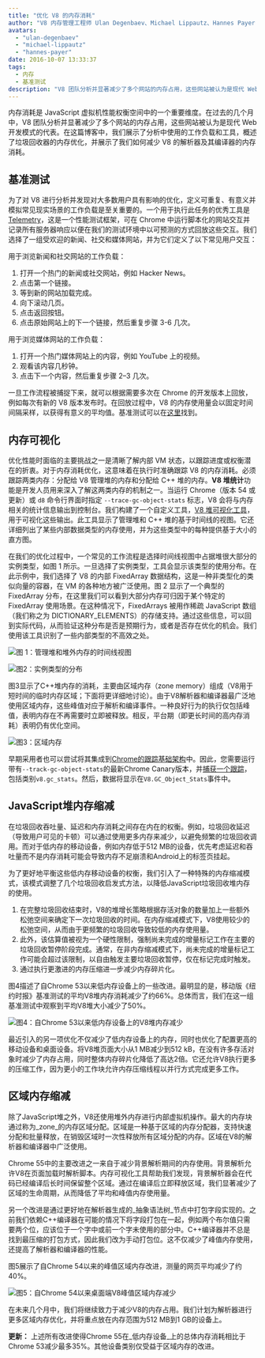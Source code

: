 ```yaml
---
title: "优化 V8 的内存消耗"
author: "V8 内存管理工程师 Ulan Degenbaev、Michael Lippautz、Hannes Payer 和 Toon Verwaest"
avatars:
  - "ulan-degenbaev"
  - "michael-lippautz"
  - "hannes-payer"
date: 2016-10-07 13:33:37
tags:
  - 内存
  - 基准测试
description: "V8 团队分析并显著减少了多个网站的内存占用，这些网站被认为是现代 Web 开发模式的代表。"
---
```

内存消耗是 JavaScript 虚拟机性能权衡空间中的一个重要维度。在过去的几个月中，V8 团队分析并显著减少了多个网站的内存占用，这些网站被认为是现代 Web 开发模式的代表。在这篇博客中，我们展示了分析中使用的工作负载和工具，概述了垃圾回收器的内存优化，并展示了我们如何减少 V8 的解析器及其编译器的内存消耗。

<!--truncate-->
## 基准测试

为了对 V8 进行分析并发现对大多数用户具有影响的优化，定义可重复、有意义并模拟常见现实场景的工作负载是至关重要的。一个用于执行此任务的优秀工具是 [Telemetry](https://catapult.gsrc.io/telemetry)，这是一个性能测试框架，可在 Chrome 中运行脚本化的网站交互并记录所有服务器响应以便在我们的测试环境中以可预测的方式回放这些交互。我们选择了一组受欢迎的新闻、社交和媒体网站，并为它们定义了以下常见用户交互：

用于浏览新闻和社交网站的工作负载：

1. 打开一个热门的新闻或社交网站，例如 Hacker News。
1. 点击第一个链接。
1. 等到新的网站加载完成。
1. 向下滚动几页。
1. 点击返回按钮。
1. 点击原始网站上的下一个链接，然后重复步骤 3-6 几次。

用于浏览媒体网站的工作负载：

1. 打开一个热门媒体网站上的内容，例如 YouTube 上的视频。
1. 观看该内容几秒钟。
1. 点击下一个内容，然后重复步骤 2–3 几次。

一旦工作流程被捕捉下来，就可以根据需要多次在 Chrome 的开发版本上回放，例如每次有新的 V8 版本发布时。在回放过程中，V8 的内存使用量会以固定时间间隔采样，以获得有意义的平均值。基准测试可以在[这里](https://cs.chromium.org/chromium/src/tools/perf/page_sets/system_health/browsing_stories.py?q=browsing+news&sq=package:chromium&dr=CS&l=11)找到。

## 内存可视化

优化性能时面临的主要挑战之一是清晰了解内部 VM 状态，以跟踪进度或权衡潜在的折衷。对于内存消耗优化，这意味着在执行时准确跟踪 V8 的内存消耗。必须跟踪两类内存：分配给 V8 管理堆的内存和分配给 C++ 堆的内存。**V8 堆统计**功能是开发人员用来深入了解这两类内存的机制之一。当运行 Chrome（版本 54 或更新）或 `d8` 命令行界面时指定 `--trace-gc-object-stats` 标志，V8 会将与内存相关的统计信息输出到控制台。我们构建了一个自定义工具，[V8 堆可视化工具](https://mlippautz.github.io/v8-heap-stats/)，用于可视化这些输出。此工具显示了管理堆和 C++ 堆的基于时间线的视图。它还详细列出了某些内部数据类型的内存使用，并为这些类型中的每种提供基于大小的直方图。

在我们的优化过程中，一个常见的工作流程是选择时间线视图中占据堆很大部分的实例类型，如图 1 所示。一旦选择了实例类型，工具会显示该类型的使用分布。在此示例中，我们选择了 V8 的内部 FixedArray 数据结构，这是一种非类型化的类似向量的容器，在 VM 的各种地方被广泛使用。图 2 显示了一个典型的 FixedArray 分布，在这里我们可以看到大部分内存可归因于某个特定的 FixedArray 使用场景。在这种情况下，FixedArrays 被用作稀疏 JavaScript 数组（我们称之为 DICTIONARY\_ELEMENTS）的存储支持。通过这些信息，可以回到实际代码，从而验证这种分布是否是预期行为，或者是否存在优化的机会。我们使用该工具识别了一些内部类型的不高效之处。

![图 1：管理堆和堆外内存的时间线视图](/_img/optimizing-v8-memory/timeline-view.png)

![图2：实例类型的分布](/_img/optimizing-v8-memory/distribution.png)

图3显示了C++堆内存的消耗，主要由区域内存（zone memory）组成（V8用于短时间的临时内存区域；下面将更详细地讨论）。由于V8解析器和编译器最广泛地使用区域内存，这些峰值对应于解析和编译事件。一种良好行为的执行仅包括峰值，表明内存在不再需要时立即被释放。相反，平台期（即更长时间的高内存消耗）表明仍有优化空间。

![图3：区域内存](/_img/optimizing-v8-memory/zone-memory.png)

早期采用者也可以尝试将其集成到[Chrome的跟踪基础架构](https://www.chromium.org/developers/how-tos/trace-event-profiling-tool)中。因此，您需要运行带有`--track-gc-object-stats`的最新Chrome Canary版本，并[捕获一个跟踪](https://www.chromium.org/developers/how-tos/trace-event-profiling-tool/recording-tracing-runs#TOC-Capture-a-trace-on-Chrome-desktop)，包括类别`v8.gc_stats`。然后，数据将显示在`V8.GC_Object_Stats`事件中。

## JavaScript堆内存缩减

在垃圾回收吞吐量、延迟和内存消耗之间存在内在的权衡。例如，垃圾回收延迟（导致用户可见的卡顿）可以通过使用更多内存来减少，以避免频繁的垃圾回收调用。而对于低内存的移动设备，例如内存低于512 MB的设备，优先考虑延迟和吞吐量而不是内存消耗可能会导致内存不足崩溃和Android上的标签页挂起。

为了更好地平衡这些低内存移动设备的权衡，我们引入了一种特殊的内存缩减模式，该模式调整了几个垃圾回收启发式方法，以降低JavaScript垃圾回收堆内存的使用。

1. 在完整垃圾回收结束时，V8的堆增长策略根据存活对象的数量加上一些额外松弛空间来确定下一次垃圾回收的时间。在内存缩减模式下，V8使用较少的松弛空间，从而由于更频繁的垃圾回收导致较低的内存使用量。
1. 此外，该估算值被视为一个硬性限制，强制尚未完成的增量标记工作在主要的垃圾回收暂停阶段完成。通常，在非内存缩减模式下，尚未完成的增量标记工作可能会超过该限制，以自由触发主要垃圾回收暂停，仅在标记完成时触发。
1. 通过执行更激进的内存压缩进一步减少内存碎片化。

图4描述了自Chrome 53以来低内存设备上的一些改进。最明显的是，移动版《纽约时报》基准测试的平均V8堆内存消耗减少了约66%。总体而言，我们在这一组基准测试中观察到平均V8堆大小减少了50%。

![图4：自Chrome 53以来低内存设备上的V8堆内存减少](/_img/optimizing-v8-memory/heap-memory-reduction.png)

最近引入的另一项优化不仅减少了低内存设备上的内存，同时也优化了配置更高的移动设备和桌面设备。将V8堆页面大小从1 MB减少到512 kB，在没有许多存活对象时减少了内存占用，同时整体内存碎片化降低了高达2倍。它还允许V8执行更多的压缩工作，因为更小的工作块允许内存压缩线程以并行方式完成更多工作。

## 区域内存缩减

除了JavaScript堆之外，V8还使用堆外内存进行内部虚拟机操作。最大的内存块通过称为_zone_的内存区域分配。区域是一种基于区域的内存分配器，支持快速分配和批量释放，在销毁区域时一次性释放所有区域分配的内存。区域在V8的解析器和编译器中广泛使用。

Chrome 55中的主要改进之一来自于减少背景解析期间的内存使用。背景解析允许V8在页面加载时解析脚本。内存可视化工具帮助我们发现，背景解析器会在代码已经编译后长时间保留整个区域。通过在编译后立即释放区域，我们显著减少了区域的生命周期，从而降低了平均和峰值内存使用量。

另一个改进是通过更好地在解析器生成的_抽象语法树_节点中打包字段实现的。之前我们依赖C++编译器在可能的情况下将字段打包在一起，例如两个布尔值只需要两个位，应该位于一个字中或前一个字未使用的部分中。C++编译器并不总是找到最压缩的打包方式，因此我们改为手动打包位。这不仅减少了峰值内存使用，还提高了解析器和编译器的性能。

图5展示了自Chrome 54以来的峰值区域内存改进，测量的网页平均减少了约40%。

![图5：自Chrome 54以来桌面端V8峰值区域内存减少](/_img/optimizing-v8-memory/peak-zone-memory-reduction.png)

在未来几个月中，我们将继续致力于减少V8的内存占用。我们计划为解析器进行更多区域内存优化，并将重点放在内存范围为512 MB到1 GB的设备上。

**更新：** 上述所有改进使得Chrome 55在_低内存设备_上的总体内存消耗相比于Chrome 53减少最多35%。其他设备类别仅受益于区域内存的改进。
